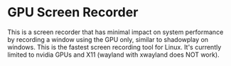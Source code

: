 # GPU Screen Recorder
This is a screen recorder that has minimal impact on system performance by recording a window using the GPU only, similar to shadowplay on windows. This is the fastest screen recording tool for Linux. It's currently limited to nvidia GPUs and X11 (wayland with xwayland does NOT work).
